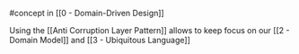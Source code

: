 #concept in [[0 - Domain-Driven Design]]

Using the [[Anti Corruption Layer Pattern]] allows to keep focus on our [[2 - Domain Model]] and [[3 - Ubiquitous Language]]